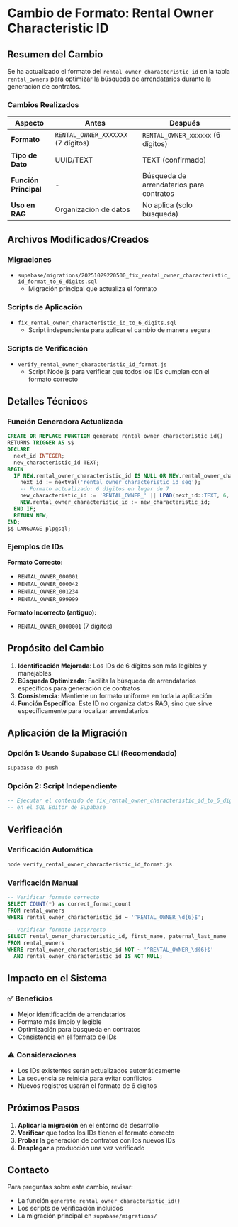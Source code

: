 # Cambio de Formato: Rental Owner Characteristic ID

## Resumen del Cambio

Se ha actualizado el formato del `rental_owner_characteristic_id` en la tabla `rental_owners` para optimizar la búsqueda de arrendatarios durante la generación de contratos.

### Cambios Realizados

| Aspecto | Antes | Después |
|---------|-------|---------|
| **Formato** | `RENTAL_OWNER_XXXXXXX` (7 dígitos) | `RENTAL_OWNER_xxxxxx` (6 dígitos) |
| **Tipo de Dato** | UUID/TEXT | TEXT (confirmado) |
| **Función Principal** | - | Búsqueda de arrendatarios para contratos |
| **Uso en RAG** | Organización de datos | No aplica (solo búsqueda) |

## Archivos Modificados/Creados

### Migraciones
- `supabase/migrations/20251029220500_fix_rental_owner_characteristic_id_format_to_6_digits.sql`
  - Migración principal que actualiza el formato

### Scripts de Aplicación
- `fix_rental_owner_characteristic_id_to_6_digits.sql`
  - Script independiente para aplicar el cambio de manera segura

### Scripts de Verificación
- `verify_rental_owner_characteristic_id_format.js`
  - Script Node.js para verificar que todos los IDs cumplan con el formato correcto

## Detalles Técnicos

### Función Generadora Actualizada

```sql
CREATE OR REPLACE FUNCTION generate_rental_owner_characteristic_id()
RETURNS TRIGGER AS $$
DECLARE
  next_id INTEGER;
  new_characteristic_id TEXT;
BEGIN
  IF NEW.rental_owner_characteristic_id IS NULL OR NEW.rental_owner_characteristic_id = '' THEN
    next_id := nextval('rental_owner_characteristic_id_seq');
    -- Formato actualizado: 6 dígitos en lugar de 7
    new_characteristic_id := 'RENTAL_OWNER_' || LPAD(next_id::TEXT, 6, '0');
    NEW.rental_owner_characteristic_id := new_characteristic_id;
  END IF;
  RETURN NEW;
END;
$$ LANGUAGE plpgsql;
```

### Ejemplos de IDs

**Formato Correcto:**
- `RENTAL_OWNER_000001`
- `RENTAL_OWNER_000042`
- `RENTAL_OWNER_001234`
- `RENTAL_OWNER_999999`

**Formato Incorrecto (antiguo):**
- `RENTAL_OWNER_0000001` (7 dígitos)

## Propósito del Cambio

1. **Identificación Mejorada**: Los IDs de 6 dígitos son más legibles y manejables
2. **Búsqueda Optimizada**: Facilita la búsqueda de arrendatarios específicos para generación de contratos
3. **Consistencia**: Mantiene un formato uniforme en toda la aplicación
4. **Función Específica**: Este ID no organiza datos RAG, sino que sirve específicamente para localizar arrendatarios

## Aplicación de la Migración

### Opción 1: Usando Supabase CLI (Recomendado)
```bash
supabase db push
```

### Opción 2: Script Independiente
```sql
-- Ejecutar el contenido de fix_rental_owner_characteristic_id_to_6_digits.sql
-- en el SQL Editor de Supabase
```

## Verificación

### Verificación Automática
```bash
node verify_rental_owner_characteristic_id_format.js
```

### Verificación Manual
```sql
-- Verificar formato correcto
SELECT COUNT(*) as correct_format_count
FROM rental_owners
WHERE rental_owner_characteristic_id ~ '^RENTAL_OWNER_\d{6}$';

-- Verificar formato incorrecto
SELECT rental_owner_characteristic_id, first_name, paternal_last_name
FROM rental_owners
WHERE rental_owner_characteristic_id NOT ~ '^RENTAL_OWNER_\d{6}$'
  AND rental_owner_characteristic_id IS NOT NULL;
```

## Impacto en el Sistema

### ✅ Beneficios
- Mejor identificación de arrendatarios
- Formato más limpio y legible
- Optimización para búsqueda en contratos
- Consistencia en el formato de IDs

### ⚠️ Consideraciones
- Los IDs existentes serán actualizados automáticamente
- La secuencia se reinicia para evitar conflictos
- Nuevos registros usarán el formato de 6 dígitos

## Próximos Pasos

1. **Aplicar la migración** en el entorno de desarrollo
2. **Verificar** que todos los IDs tienen el formato correcto
3. **Probar** la generación de contratos con los nuevos IDs
4. **Desplegar** a producción una vez verificado

## Contacto

Para preguntas sobre este cambio, revisar:
- La función `generate_rental_owner_characteristic_id()`
- Los scripts de verificación incluidos
- La migración principal en `supabase/migrations/`
